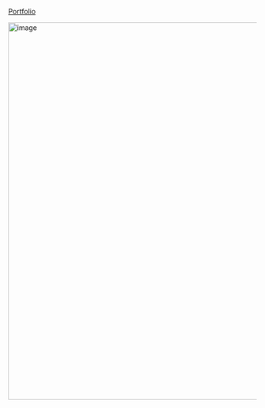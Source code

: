 [Portfolio](https://makavura-github-io.web.app/)

<img width="1170" height="765" alt="image" src="https://github.com/user-attachments/assets/6cdbba27-3f59-46e6-9104-e93036a1e350" />
